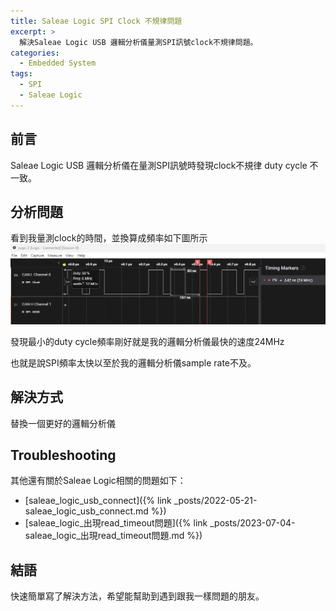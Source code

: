 ```yaml
---
title: Saleae Logic SPI Clock 不規律問題
excerpt: >
  解決Saleae Logic USB 邏輯分析儀量測SPI訊號clock不規律問題。
categories:
  - Embedded System
tags:
  - SPI
  - Saleae Logic
---
```


## 前言
Saleae Logic USB 邏輯分析儀在量測SPI訊號時發現clock不規律 duty cycle 不一致。
## 分析問題
看到我量測clock的時間，並換算成頻率如下圖所示
![spi_clock_speed](/assets/images/spi_clock_speed.png)

發現最小的duty cycle頻率剛好就是我的邏輯分析儀最快的速度24MHz

也就是說SPI頻率太快以至於我的邏輯分析儀sample rate不及。

## 解決方式
替換一個更好的邏輯分析儀

## Troubleshooting

其他還有關於Saleae Logic相關的問題如下：
* [saleae_logic_usb_connect]({% link _posts/2022-05-21-saleae_logic_usb_connect.md %})
* [saleae_logic_出現read_timeout問題]({% link _posts/2023-07-04-saleae_logic_出現read_timeout問題.md %})

## 結語
快速簡單寫了解決方法，希望能幫助到遇到跟我一樣問題的朋友。